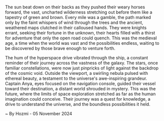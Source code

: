 
The sun beat down on their backs as they pushed their weary horses forward, the vast, uncharted wilderness stretching out before them like a tapestry of green and brown. Every mile was a gamble, the path marked only by the faint whispers of wind through the trees and the ancient, weathered maps clutched in their calloused hands. They were knights errant, seeking their fortune in the unknown, their hearts filled with a thirst for adventure that only the open road could quench. This was the medieval age, a time when the world was vast and the possibilities endless, waiting to be discovered by those brave enough to venture forth. 

The hum of the hyperspace drive vibrated through the ship, a constant reminder of their journey across the vastness of the galaxy.  The stars, once familiar constellations, were now just pinpricks of light against the backdrop of the cosmic void. Outside the viewport, a swirling nebula pulsed with ethereal beauty, a testament to the universe's awe-inspiring grandeur.  Captain Anya, eyes focused on the navigation console, guided their vessel toward their destination, a distant world shrouded in mystery. This was the future, where the limits of space exploration stretched as far as the human imagination could conceive.  Their journey was a quest for knowledge, a drive to understand the universe, and the boundless possibilities it held. 

~ By Hozmi - 05 November 2024
